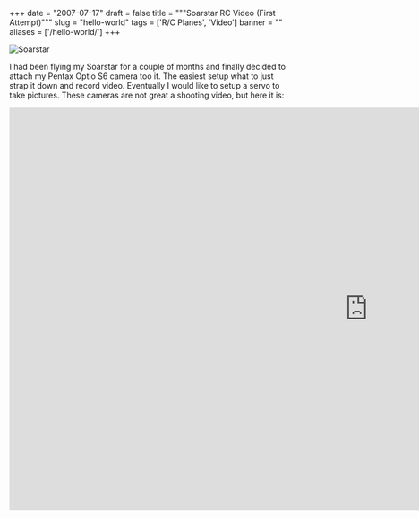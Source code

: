 
+++
date = "2007-07-17"
draft = false
title = """Soarstar RC Video (First Attempt)"""
slug = "hello-world"
tags = ['R/C Planes', 'Video']
banner = ""
aliases = ['/hello-world/']
+++

![Soarstar](/img/soarstar.jpg)

I had been flying my Soarstar for a couple of months and finally decided to attach my Pentax Optio S6 camera too it. The easiest setup what to just strap it down and record video. Eventually I would like to setup a servo to take pictures. These cameras are not great a shooting video, but here it is:

<div class="videoWrapper">
    <iframe title="Soarstar RC Video (First Attempt) HIRES" width="1280" height="720" src="https://www.youtube.com/embed/GL5vE61UHjs?rel=0&amp;controls=0" frameborder="0" allowfullscreen></iframe>
</div>
</center>


